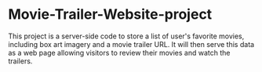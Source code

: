 # Movie-Trailer-Website-project
This project is a server-side code to store a list of user's favorite movies, including box art imagery and a movie trailer URL. It will then serve this data as a web page allowing visitors to review their movies and watch the trailers.
